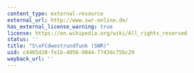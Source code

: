 ```yaml
---
content_type: external-resource
external_url: http://www.swr-online.de/
has_external_license_warning: true
license: https://en.wikipedia.org/wiki/All_rights_reserved
status: ''
title: "S\xFCdwestrundfunk (SWR)"
uid: c4465d28-fe1b-4056-9844-f743dc75bc29
wayback_url: ''
---
```

